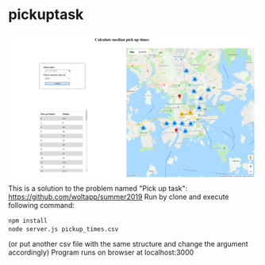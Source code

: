 # pickuptask
![](main-page.PNG)
This is a solution to the problem named "Pick up task": https://github.com/woltapp/summer2019
Run by clone and execute following command:
```sh
npm install
node server.js pickup_times.csv
 ```
(or put another csv file with the same structure and change the argument accordingly)
Program runs on browser at localhost:3000

